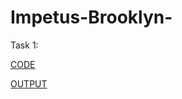 # Impetus-Brooklyn-

Task 1:

[CODE](https://github.com/sandeepN06/Impetus-Brooklyn-/blob/main/scrape.py)

[OUTPUT](https://github.com/sandeepN06/Impetus-Brooklyn-/blob/main/hints.txt)
